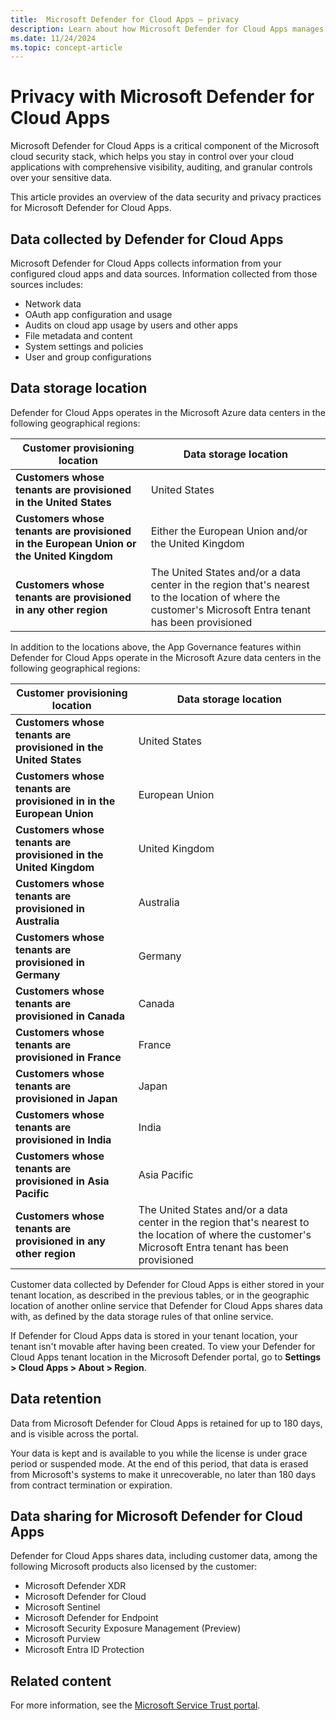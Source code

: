 ```yaml
---
title:  Microsoft Defender for Cloud Apps – privacy
description: Learn about how Microsoft Defender for Cloud Apps manages user privacy.
ms.date: 11/24/2024
ms.topic: concept-article
---
```

# Privacy with Microsoft Defender for Cloud Apps

Microsoft Defender for Cloud Apps is a critical component of the Microsoft cloud security stack, which helps you stay in control over your cloud applications with comprehensive visibility, auditing, and granular controls over your sensitive data.

This article provides an overview of the data security and privacy practices for Microsoft Defender for Cloud Apps.

## Data collected by Defender for Cloud Apps

Microsoft Defender for Cloud Apps collects information from your configured cloud apps and data sources. Information collected from those sources includes:

- Network data
- OAuth app configuration and usage
- Audits on cloud app usage by users and other apps
- File metadata and content
- System settings and policies
- User and group configurations

## Data storage location

Defender for Cloud Apps operates in the Microsoft Azure data centers in the following geographical regions: 

|Customer provisioning location  |Data storage location  |
|---------|---------|
|**Customers whose tenants are provisioned in the United States**     |  United States       |
|**Customers whose tenants are provisioned in the European Union or the United Kingdom**     |    Either the European Union and/or the United Kingdom      |
|**Customers whose tenants are provisioned in any other region**     |     The United States and/or a data center in the region that's nearest to the location of where the customer's Microsoft Entra tenant has been provisioned    |

In addition to the locations above, the App Governance features within Defender for Cloud Apps operate in the Microsoft Azure data centers in the following geographical regions: 

|Customer provisioning location  |Data storage location  |
|---------|---------|
|**Customers whose tenants are provisioned in the United States** | United States |
|**Customers whose tenants are provisioned in in the European Union** | European Union |
|**Customers whose tenants are provisioned in the United Kingdom** | United Kingdom |
|**Customers whose tenants are provisioned in Australia** | Australia |
|**Customers whose tenants are provisioned in Germany** | Germany |
|**Customers whose tenants are provisioned in Canada** |Canada  |
|**Customers whose tenants are provisioned in France**  | France  |
| **Customers whose tenants are provisioned in Japan** | Japan  |
| **Customers whose tenants are provisioned in India** | India  |
| **Customers whose tenants are provisioned in Asia Pacific**  | Asia Pacific  |
|**Customers whose tenants are provisioned in any other region**     |     The United States and/or a data center in the region that's nearest to the location of where the customer's Microsoft Entra tenant has been provisioned   |

Customer data collected by Defender for Cloud Apps is either stored in your tenant location, as described in the previous tables, or in the geographic location of another online service that Defender for Cloud Apps shares data with, as defined by the data storage rules of that online service.

If Defender for Cloud Apps data is stored in your tenant location, your tenant isn't movable after having been created. To view your Defender for Cloud Apps tenant location in the Microsoft Defender portal, go to **Settings > Cloud Apps > About > Region**.
 
## Data retention

Data from Microsoft Defender for Cloud Apps is retained for up to 180 days, and is visible across the portal.  

Your data is kept and is available to you while the license is under grace period or suspended mode. At the end of this period, that data is erased from Microsoft's systems to make it unrecoverable, no later than 180 days from contract termination or expiration.

## Data sharing for Microsoft Defender for Cloud Apps

Defender for Cloud Apps shares data, including customer data, among the following Microsoft products also licensed by the customer:

- Microsoft Defender XDR
- Microsoft Defender for Cloud
- Microsoft Sentinel
- Microsoft Defender for Endpoint
- Microsoft Security Exposure Management (Preview)
- Microsoft Purview
- Microsoft Entra ID Protection

## Related content

For more information, see the [Microsoft Service Trust portal](https://www.microsoft.com/en-us/trust-center/product-overview).
